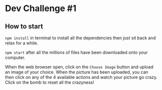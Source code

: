 # Dev Challenge #1

## How to start

`npm install` in terminal to install all the dependencies then just sit back and relax for a while.

`npm start` after all the millions of files have been downloaded onto your computer.

When the web browser open, click on the `Choose Image` button and upload an image of your choice. When the picture has been uploaded, you can then click on any of the 4 available actions and watch your picture go crazy. Click on the bomb to reset all the crazyness!